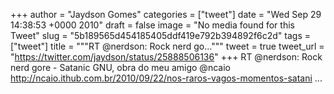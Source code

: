 
+++
author = "Jaydson Gomes"
categories = ["tweet"]
date = "Wed Sep 29 14:38:53 +0000 2010"
draft = false
image = "No media found for this Tweet"
slug = "5b189565d454185405ddf419e792b394892f6c2d"
tags = ["tweet"]
title = """RT @nerdson: Rock nerd go..."""
tweet = true
tweet_url = "https://twitter.com/jaydson/status/25888506136"
+++
RT @nerdson: Rock nerd gore - Satanic GNU, obra do meu amigo @ncaio http://ncaio.ithub.com.br/2010/09/22/nos-raros-vagos-momentos-satani ...
